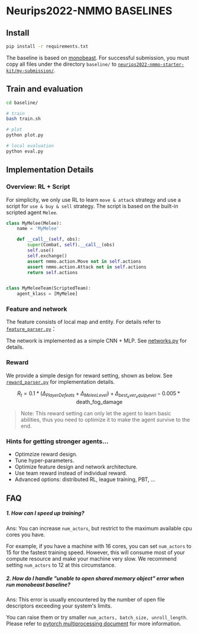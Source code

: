 # Neurips2022-NMMO BASELINES
## Install
```bash
pip install -r requirements.txt
```
The baseline is based on [monobeast](https://github.com/facebookresearch/). For successful submission, you must copy all files under the directory `baseline/` to [`neurips2022-nmmo-starter-kit/my-submission/`](https://gitlab.aicrowd.com/neural-mmo/neurips2022-nmmo-starter-kit/-/tree/main/my-submission).



## Train and evaluation
```bash
cd baseline/

# train
bash train.sh

# plot
python plot.py

# local evaluation
python eval.py
```

## Implementation Details

### **Overview: RL + Script**

For simplicity, we only use RL to learn `move & attack` strategy and use a script for `use & buy & sell` strategy. The script is based on the built-in scripted agent `Melee`.

```python
class MyMelee(Melee):
    name = 'MyMelee'

    def __call__(self, obs):
        super(Combat, self).__call__(obs)
        self.use()
        self.exchange()
        assert nmmo.action.Move not in self.actions
        assert nmmo.action.Attack not in self.actions
        return self.actions


class MyMeleeTeam(ScriptedTeam):
    agent_klass = [MyMelee]
```

### **Feature and network**
The feature consists of local map and entity. For details refer to [`feature_parser.py`](./baseline/neural_mmo/feature_parser.py)：

The network is implemented as a simple CNN + MLP. See [networks.py](./baseline/neural_mmo/networks.py) for details.

### **Reward**
We provide a simple design for reward setting, shown as below. See
[`reward_parser.py`](./baseline/neural_mmo/reward_parser.py) for implementation details.

```math
R_t = 0.1 * (\Delta_{PlayerDefeats} + \Delta_{MeleeLevel}) + \Delta_{best_ever_equip_level} - 0.005 * \text{death_fog_damage} 
```

> Note: This reward setting can only let the agent to learn basic abilities, thus you need to optimize it to make the agent survive to the end.


### **Hints for getting stronger agents...**
- Optimzize reward design.
- Tune hyper-parameters.
- Optimize feature design and network architecture.
- Use team reward instead of individual reward.
- Advanced options: distributed RL, league training, PBT, ... 


## FAQ

##### 1. How can I speed up training?
Ans: You can increase `num_actors`, but restrict to the maximum available cpu cores you have. 

For example, if you have a machine with 16 cores,  you can set `num_actors` to 15 for the fastest training speed. However, this will consume most of your compute resource and make your machine very slow. We recommend setting `num_actors` to 12 at this circumstance.

##### 2. How do I handle "unable to open shared memory object" error when run monobeast baseline?
Ans: This error is usually encountered by the number of open file descriptors exceeding your system's limits. 

You can raise them or try smaller `num_actors, batch_size, unroll_length`. Please refer to [pytorch multiprocessing document](https://pytorch.org/docs/stable/multiprocessing.html#sharing-strategies) for more information.
